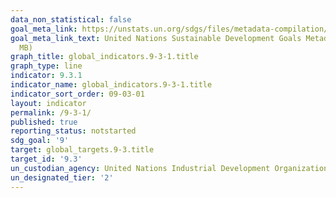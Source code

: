 ```yaml
---
data_non_statistical: false
goal_meta_link: https://unstats.un.org/sdgs/files/metadata-compilation/Metadata-Goal-9.pdf
goal_meta_link_text: United Nations Sustainable Development Goals Metadata (PDF 4.0
  MB)
graph_title: global_indicators.9-3-1.title
graph_type: line
indicator: 9.3.1
indicator_name: global_indicators.9-3-1.title
indicator_sort_order: 09-03-01
layout: indicator
permalink: /9-3-1/
published: true
reporting_status: notstarted
sdg_goal: '9'
target: global_targets.9-3.title
target_id: '9.3'
un_custodian_agency: United Nations Industrial Development Organization (UNIDO)
un_designated_tier: '2'
---
```

